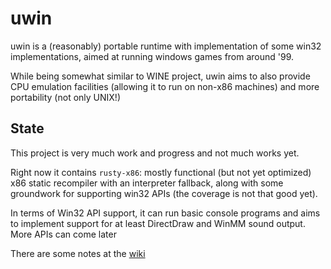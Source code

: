 # uwin

uwin is a (reasonably) portable runtime with implementation of some win32 implementations, aimed at running windows games from around '99.

While being somewhat similar to WINE project, uwin aims to also provide CPU emulation facilities (allowing it to run on non-x86 machines) and more portability (not only UNIX!)

## State

This project is very much work and progress and not much works yet.

Right now it contains `rusty-x86`: mostly functional (but not yet optimized) x86 static recompiler with an interpreter fallback, along with some groundwork for supporting win32 APIs (the coverage is not that good yet).

In terms of Win32 API support, it can run basic console programs and aims to implement support for at least DirectDraw and WinMM sound output. More APIs can come later

There are some notes at the [wiki](https://wikijs.dcnick3.me/)
